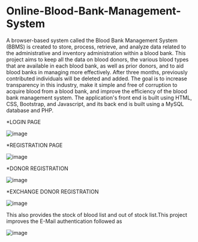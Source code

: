 # Online-Blood-Bank-Management-System
A browser-based system called the Blood Bank Management System (BBMS) is created to store, process, retrieve, and analyze data related to the administrative and inventory administration within a blood bank. This project aims to keep all the data on blood donors, the various blood types that are available in each blood bank, as well as prior donors, and to aid blood banks in managing more effectively. After three months, previously contributed individuals will be deleted and added. The goal is to increase transparency in this industry, make it simple and free of corruption to acquire blood from a blood bank, and improve the efficiency of the blood bank management system. The application's front end is built using HTML, CSS, Bootstrap, and Javascript, and its back end is built using a MySQL database and PHP.

*LOGIN PAGE

![image](https://github.com/Vanguri-Manohar/Online-Blood-Bank-Management-System/assets/117053138/a41ba939-16a9-4273-b7d4-7bf9e3794080)

*REGISTRATION PAGE

![image](https://github.com/Vanguri-Manohar/Online-Blood-Bank-Management-System/assets/117053138/a4015c2e-a0cd-4f1c-92c0-e1d4d53a70b0)

*DONOR REGISTRATION 

![image](https://github.com/Vanguri-Manohar/Online-Blood-Bank-Management-System/assets/117053138/58a80c05-9c0f-404b-b270-fddc88b4b1da)

*EXCHANGE DONOR REGISTRATION

![image](https://github.com/Vanguri-Manohar/Online-Blood-Bank-Management-System/assets/117053138/22c494fb-a5c0-446d-b4d7-a1613d9c1312)

This also provides the stock of blood list and out of stock list.This project improves the E-Mail authentication followed as

![image](https://github.com/Vanguri-Manohar/Online-Blood-Bank-Management-System/assets/117053138/e879ed55-d6e6-4009-8a76-603bb092d1c1)
